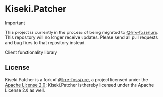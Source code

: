 # Kiseki.Patcher

> [!IMPORTANT]
> This project is currently in the process of being migrated to [@lrre-foss/lure](https://github.com/lrre-foss/lure). This repository will no longer receive updates. Please send all pull requests and bug fixes to that repository instead.

Client functionality library

## License

Kiseki.Patcher is a fork of [@lrre-foss/lure](https://github.com/lrre-foss/lure), a project licensed under the [Apache License 2.0](https://github.com/lrre-foss/lure/blob/trunk/LICENSE); Kiseki.Patcher is thereby licensed under the Apache License 2.0 as well.
